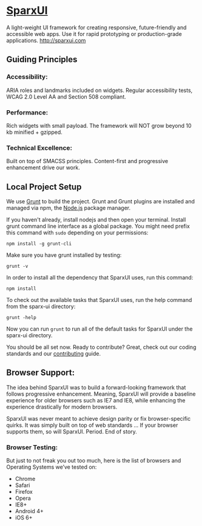 [SparxUI](http://sparxui.com/)
==========

A light-weight UI framework for creating responsive, future-friendly and accessible web apps. Use it for rapid prototyping or production-grade applications. http://sparxui.com

## Guiding Principles

### Accessibility:

ARIA roles and landmarks included on widgets.
Regular accessibility tests, WCAG 2.0 Level AA and Section 508 compliant.

### Performance:
Rich widgets with small payload.
The framework will NOT grow beyond 10 kb minified + gzipped.

### Technical Excellence:
Built on top of SMACSS principles. 
Content-first and progressive enhancement drive our work. 

## Local Project Setup
We use [Grunt](http://gruntjs.com/) to build the project. Grunt and Grunt plugins are installed and managed via npm, the [Node.js](http://nodejs.org/) package manager.

If you haven't already, install nodejs and then open your terminal. Install grunt command line interface as a global package. You might need prefix this command with ```sudo``` depending on your permissions:

```
npm install -g grunt-cli
```

Make sure you have grunt installed by testing:

```
grunt -v
```

In order to install all the dependency that SparxUI uses, run this command:

```
npm install
```

To check out the available tasks that SparxUI uses, run the help command from the sparx-ui directory:

```
grunt -help
```

Now you can run ```grunt``` to run all of the default tasks for SparxUI under the sparx-ui directory.

You should be all set now. Ready to contribute? Great, check out our coding standards and our [contributing](CONTRIBUTING.md) guide.

## Browser Support:

The idea behind SparxUI was to build a forward-looking framework that follows progressive enhancement. Meaning, SparxUI will provide a baseline experience for older browsers such as IE7 and IE8, while enhancing the experience drastically for modern browsers. 

SparxUI was never meant to achieve design parity or fix browser-specific quirks. It was simply built on top of web standards … If your browser supports them, so will SparxUI. Period. End of story.

### Browser Testing:

But just to not freak you out too much, here is the list of browsers and Operating Systems we’ve tested on:

* Chrome
* Safari
* Firefox
* Opera
* IE8+
* Android 4+
* iOS 6+
